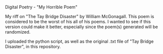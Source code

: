 Digital Poetry - "My Horrible Poem"

My riff on "The Tay Bridge Disaster" by William McGonagall. This poem is considered to be the worst of his all of his poems. I wanted to see if this version could make it better, especially since the poem(s) generated will be randomized. 

I uploaded the python script, as well as the original .txt file of "Tay Bridge Disaster", in this repository. 
